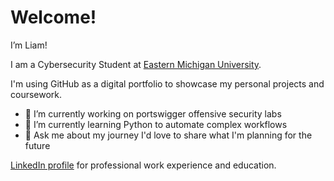  # Welcome!
 
  I’m Liam!

I am a Cybersecurity Student at [Eastern Michigan University](https://www.emich.edu/).

I'm using GitHub as a digital portfolio to showcase my personal projects and coursework.
- 🔭 I’m currently working on portswigger offensive security labs
- 🌱 I’m currently learning Python to automate complex workflows
- 💬 Ask me about my journey I'd love to share what I'm planning for the future 

[LinkedIn profile](https://www.linkedin.com/in/liamchambers/) for professional work experience and education.
<!--
**liamchambers9/liamchambers9** is a ✨ _special_ ✨ repository because its `README.md` (this file) appears on your GitHub profile.

Here are some ideas to get you started:

- 🔭 I’m currently working on ...
- 🌱 I’m currently learning ...
- 👯 I’m looking to collaborate on ...
- 🤔 I’m looking for help with ...
- 💬 Ask me about ...
- 📫 How to reach me: ...
- 😄 Pronouns: ...
- ⚡ Fun fact: ...
-->

